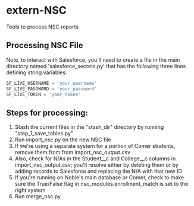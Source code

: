 # extern-NSC
Tools to process NSC reports

## Processing NSC File
Note, to interact with Salesforce, you'll need to create a file in the
main directory named 'salesforce_secrets.py' that has the following
three lines defining string variables:

```python
SF_LIVE_USERNAME = 'your_username'
SF_LIVE_PASSWORD = 'your_password'
SF_LIVE_TOKEN = 'your_token'
```

## Steps for processing:

1. Stash the current files in the "stash_dir" directory by running "step_1_save_tables.py"
2. Run import_nsc.py on the new NSC file
3. If we're using a separate system for a portion of Comer students, remove them from from import_nsc_output.csv
4. Also, check for N/As in the Student__c and College__c columns in import_nsc_output.csv; you'll resolve either by
   deleting them or by adding records to Salesforce and replacing the N/A with that new ID
5. If you're running on Noble's main database or Comer, check to make sure the True/False flag in nsc_modules.enrollment_match
   is set to the right system
6. Run merge_nsc.py
